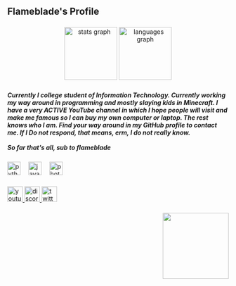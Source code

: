 <h2 align="left">Flameblade's Profile</h2>

###

<div align="center">
  <img src="https://github-readme-stats.vercel.app/api?username=Flameblade&hide_title=false&hide_rank=false&show_icons=true&include_all_commits=true&count_private=true&disable_animations=false&theme=dracula&locale=en&hide_border=true&custom_title=Flame's%20Stats" height="120" alt="stats graph"  />
  <img src="https://github-readme-stats.vercel.app/api/top-langs?username=Flameblade&locale=en&hide_title=false&layout=compact&card_width=320&langs_count=5&theme=dracula&hide_border=true" height="120" alt="languages graph"  />
</div>

###

<h5 align="left">Currently I college student of Information Technology. Currently working my way around in programming and mostly slaying kids in Minecraft. I have a very ACTIVE YouTube channel in which I hope people will visit and make me famous so I can buy my own computer or laptop. The rest knows who I am. Find your way around in my GitHub profile to contact me. If I Do not respond, that means, erm, I do not really know. <br><br>So far that's all, sub to flameblade</h5>

###

<div align="left">
  <img src="https://cdn.jsdelivr.net/gh/devicons/devicon/icons/python/python-original.svg" height="30" alt="python logo"  />
  <img width="10" />
  <img src="https://cdn.jsdelivr.net/gh/devicons/devicon/icons/java/java-original.svg" height="30" alt="java logo"  />
  <img width="10" />
  <img src="https://cdn.jsdelivr.net/gh/devicons/devicon/icons/photoshop/photoshop-plain.svg" height="30" alt="photoshop logo"  />
</div>

###

<div align="left">
  <a href="youtube.com/flamebladee" target="_blank">
    <img src="https://img.shields.io/static/v1?message=Youtube&logo=youtube&label=&color=FF0000&logoColor=white&labelColor=&style=for-the-badge" height="35" alt="youtube logo"  />
  </a>
  <a href="discord.com/XYjA8kdBNW" target="_blank">
    <img src="https://img.shields.io/static/v1?message=Discord&logo=discord&label=&color=7289DA&logoColor=white&labelColor=&style=for-the-badge" height="35" alt="discord logo"  />
  </a>
  <a href="twitter.com/Flameblaade" target="_blank">
    <img src="https://img.shields.io/static/v1?message=Twitter&logo=twitter&label=&color=1DA1F2&logoColor=white&labelColor=&style=for-the-badge" height="35" alt="twitter logo"  />
  </a>
</div>

###

<img align="right" height="150" src="https://media.discordapp.net/attachments/809512456745385984/1201591314454695986/image0-9.gif?ex=65ca601d&is=65b7eb1d&hm=f7d6f642945644e9f4d86f18425621360df8ac8899e7c983763990b25a23a40d&="  />

###
